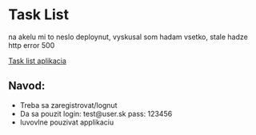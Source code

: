 <h1> Task List </h1> 

<p>na akelu mi to neslo deploynut, vyskusal som hadam vsetko, stale hadze http error 500</p>
<a href="http://ipi-webapp.herokuapp.com/tasks"> Task list aplikacia</a>

<h2> Navod: </h2>
<ul>
	<li> Treba sa zaregistrovat/lognut</li>
	<li> Da sa pouzit login: test@user.sk pass: 123456</li>
	<li>luvovlne pouzivat applikaciu</li>
</ul> 
